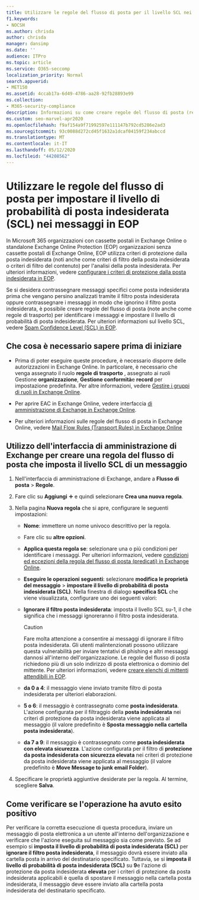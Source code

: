 ```yaml
---
title: Utilizzare le regole del flusso di posta per il livello SCL nei messaggi
f1.keywords:
- NOCSH
ms.author: chrisda
author: chrisda
manager: dansimp
ms.date: ''
audience: ITPro
ms.topic: article
ms.service: O365-seccomp
localization_priority: Normal
search.appverid:
- MET150
ms.assetid: 4ccab17a-6d49-4786-aa28-92fb28893e99
ms.collection:
- M365-security-compliance
description: Informazioni su come creare regole del flusso di posta (regole di trasporto) per identificare i messaggi e impostare il livello di probabilità di posta indesiderata (SCL) dei messaggi in Exchange Online Protection.
ms.custom: seo-marvel-apr2020
ms.openlocfilehash: f9af154a9f71992597e111147b792cd5286e2ad3
ms.sourcegitcommit: 93c0088d272cd45f1632a1dcaf04159f234abccd
ms.translationtype: MT
ms.contentlocale: it-IT
ms.lasthandoff: 05/12/2020
ms.locfileid: "44208562"
---
```

# <a name="use-mail-flow-rules-to-set-the-spam-confidence-level-scl-in-messages-in-eop"></a>Utilizzare le regole del flusso di posta per impostare il livello di probabilità di posta indesiderata (SCL) nei messaggi in EOP

In Microsoft 365 organizzazioni con cassette postali in Exchange Online o standalone Exchange Online Protection (EOP) organizzazioni senza cassette postali di Exchange Online, EOP utilizza criteri di protezione dalla posta indesiderata (noti anche come criteri di filtro della posta indesiderata o criteri di filtro del contenuto) per l'analisi della posta indesiderata. Per ulteriori informazioni, vedere [configurare i criteri di protezione dalla posta indesiderata in EOP](configure-your-spam-filter-policies.md).

Se si desidera contrassegnare messaggi specifici come posta indesiderata prima che vengano persino analizzati tramite il filtro posta indesiderata oppure contrassegnare i messaggi in modo che ignorino il filtro posta indesiderata, è possibile creare regole del flusso di posta (note anche come regole di trasporto) per identificare i messaggi e impostare il livello di probabilità di posta indesiderata. Per ulteriori informazioni sul livello SCL, vedere [Spam Confidence Level (SCL) in EOP](spam-confidence-levels.md).

## <a name="what-do-you-need-to-know-before-you-begin"></a>Che cosa è necessario sapere prima di iniziare

- Prima di poter eseguire queste procedure, è necessario disporre delle autorizzazioni in Exchange Online. In particolare, è necessario che venga assegnato il ruolo **regole di trasporto** , assegnato ai ruoli Gestione **organizzazione**, **Gestione conformità**e **record** per impostazione predefinita. Per altre informazioni, vedere [Gestire i gruppi di ruoli in Exchange Online](https://docs.microsoft.com/Exchange/permissions-exo/role-groups).

- Per aprire EAC in Exchange Online, vedere interfaccia [di amministrazione di Exchange in Exchange Online](https://docs.microsoft.com/Exchange/exchange-admin-center).

- Per ulteriori informazioni sulle regole del flusso di posta in Exchange Online, vedere [Mail Flow Rules (Transport Rules) in Exchange Online](https://docs.microsoft.com/Exchange/security-and-compliance/mail-flow-rules/mail-flow-rules)

## <a name="use-the-eac-to-create-a-mail-flow-rule-that-sets-the-scl-of-a-message"></a>Utilizzo dell'interfaccia di amministrazione di Exchange per creare una regola del flusso di posta che imposta il livello SCL di un messaggio

1. Nell'interfaccia di amministrazione di Exchange, andare a **Flusso di posta** \> **Regole**.

2. Fare clic su **Aggiungi** ![ icona ](../../media/ITPro-EAC-AddIcon.png) e quindi selezionare **Crea una nuova regola**.

3. Nella pagina **Nuova regola** che si apre, configurare le seguenti impostazioni:

   - **Nome**: immettere un nome univoco descrittivo per la regola.

   - Fare clic su **altre opzioni**.

   - **Applica questa regola se**: selezionare una o più condizioni per identificare i messaggi. Per ulteriori informazioni, vedere [condizioni ed eccezioni della regola del flusso di posta (predicati) in Exchange Online](https://docs.microsoft.com/Exchange/security-and-compliance/mail-flow-rules/conditions-and-exceptions).

   - **Eseguire le operazioni seguenti**: selezionare **modifica le proprietà del messaggio** \> **impostare il livello di probabilità di posta indesiderata (SCL)**. Nella finestra di dialogo **specifica SCL** che viene visualizzata, configurare uno dei seguenti valori:

   - **Ignorare il filtro posta indesiderata**: imposta il livello SCL su-1, il che significa che i messaggi ignoreranno il filtro posta indesiderata.

     > [!CAUTION]
     > Fare molta attenzione a consentire ai messaggi di ignorare il filtro posta indesiderata. Gli utenti malintenzionati possono utilizzare questa vulnerabilità per inviare tentativi di phishing e altri messaggi dannosi all'interno dell'organizzazione. Le regole del flusso di posta richiedono più di un solo indirizzo di posta elettronica o dominio del mittente. Per ulteriori informazioni, vedere [creare elenchi di mittenti attendibili in EOP](create-safe-sender-lists-in-office-365.md).

   - **da 0 a 4**: il messaggio viene inviato tramite filtro di posta indesiderata per ulteriori elaborazioni.

   - **5 o 6**: il messaggio è contrassegnato come **posta indesiderata**. L'azione configurata per il filtraggio della **posta indesiderata** nei criteri di protezione da posta indesiderata viene applicata al messaggio (il valore predefinito è **Sposta messaggio nella cartella posta indesiderata**).

   - **da 7 a 9**: il messaggio è contrassegnato come **posta indesiderata con elevata sicurezza**. L'azione configurata per il filtro di **protezione da posta indesiderata con sicurezza elevata** nei criteri di protezione da posta indesiderata viene applicata al messaggio (il valore predefinito è **Move Message to junk email Folder**).

4. Specificare le proprietà aggiuntive desiderate per la regola. Al termine, scegliere **Salva**.

## <a name="how-do-you-know-this-worked"></a>Come verificare se l'operazione ha avuto esito positivo

Per verificare la corretta esecuzione di questa procedura, inviare un messaggio di posta elettronica a un utente all'interno dell'organizzazione e verificare che l'azione eseguita sul messaggio sia come previsto. Se ad esempio si **imposta il livello di probabilità di posta indesiderata (SCL)** per **ignorare il filtro posta indesiderata**, il messaggio dovrà essere inviato alla cartella posta in arrivo del destinatario specificato. Tuttavia, se si **imposta il livello di probabilità di posta indesiderata (SCL)** su **9**e l'azione di protezione da posta indesiderata **elevata** per i criteri di protezione da posta indesiderata applicabili è quella di spostare il messaggio nella cartella posta indesiderata, il messaggio deve essere inviato alla cartella posta indesiderata del destinatario specificato.
